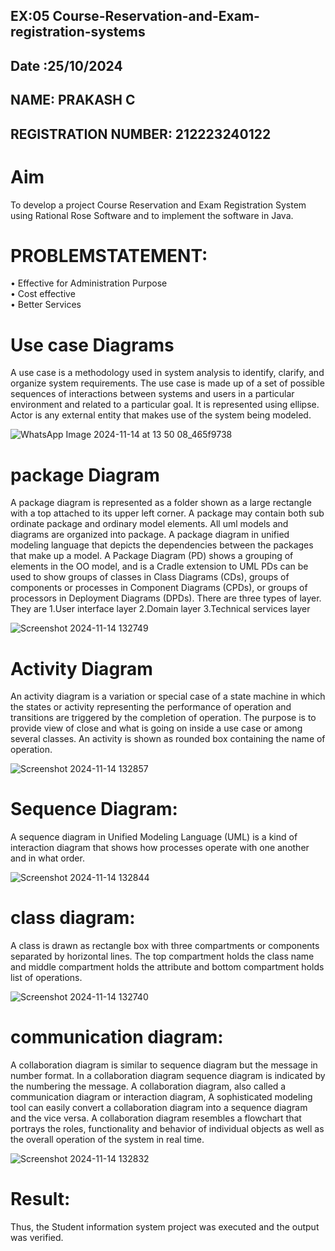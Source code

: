 ## EX:05 Course-Reservation-and-Exam-registration-systems
## Date :25/10/2024
## NAME: PRAKASH C
## REGISTRATION NUMBER: 212223240122
# Aim
To develop a project Course Reservation and Exam Registration System using 
Rational Rose Software and to implement the software in Java.

# PROBLEMSTATEMENT: 
• Effective for Administration Purpose  
• Cost effective  
• Better Services 

# Use case Diagrams
A use case is a methodology used in system analysis to identify, clarify, and organize system requirements. The use case is made up of a set of possible sequences of interactions between systems and users in a particular environment and related to a particular goal. It is represented using ellipse. Actor is any external entity that makes use of the system being modeled.

![WhatsApp Image 2024-11-14 at 13 50 08_465f9738](https://github.com/user-attachments/assets/4c9ed345-dd3a-466f-b3f2-4454a9f2b22f)

# package Diagram
A package diagram is represented as a folder shown as a large rectangle with a top attached to its upper left corner. A package may contain both sub ordinate package and ordinary model elements. All uml models and diagrams are organized into package. A package diagram in unified modeling language that depicts the dependencies between the packages that make up a model. A Package Diagram (PD) shows a grouping of elements in the OO model, and is a Cradle extension to UML PDs can be used to show groups of classes in Class Diagrams (CDs), groups of components or processes in Component Diagrams (CPDs), or groups of processors in Deployment Diagrams (DPDs). There are three types of layer. They are 1.User interface layer 2.Domain layer 3.Technical services layer

![Screenshot 2024-11-14 132749](https://github.com/user-attachments/assets/1192b25a-18e2-4f5b-a887-72a56a797efb)

# Activity Diagram
An activity diagram is a variation or special case of a state machine in which the states or activity representing the performance of operation and transitions are triggered by the completion of operation. The purpose is to provide view of close and what is going on inside a use case or among several classes. An activity is shown as rounded box containing the name of operation.

![Screenshot 2024-11-14 132857](https://github.com/user-attachments/assets/b6ac174d-53aa-46bd-ba50-d913c3b3245a)

# Sequence Diagram:
A sequence diagram in Unified Modeling Language (UML) is a kind of interaction diagram that shows how processes operate with one another and in what order.

![Screenshot 2024-11-14 132844](https://github.com/user-attachments/assets/501674d0-4254-4820-ae0b-2d17286bc718)

# class diagram:
A class is drawn as rectangle box with three compartments or components separated by horizontal lines. The top compartment holds the class name and middle compartment holds the attribute and bottom compartment holds list of operations.

![Screenshot 2024-11-14 132740](https://github.com/user-attachments/assets/a2e31d4c-a6da-489b-8ec7-8b973166e7ff)

# communication diagram:
A collaboration diagram is similar to sequence diagram but the message in number format. In a collaboration diagram sequence diagram is indicated by the numbering the message. A collaboration diagram, also called a communication diagram or interaction diagram, A sophisticated modeling tool can easily convert a collaboration diagram into a sequence diagram and the vice versa. A collaboration diagram resembles a flowchart that portrays the roles, functionality and behavior of individual objects as well as the overall operation of the system in real time.

![Screenshot 2024-11-14 132832](https://github.com/user-attachments/assets/674c91de-d26d-4ac0-abd4-20e30300b717)

# Result:
Thus, the Student information system project was executed and the output was verified.
